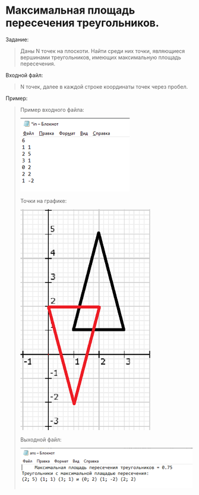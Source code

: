 # Максимальная площадь пересечения треугольников.
Задание: 
>Даны N точек на плоскоти. Найти среди них точки, являющиеся вершинами треугольников, имеющих максимальную площадь пересечения.

Входной файл:
>N точек, далее в каждой строке координаты точек через пробел.

Пример:

>Пример входного файла:
>
>![Пример входного файла](https://github.com/AntonBaDrock/triangle/blob/main/%D0%B2%D1%85%D0%BE%D0%B4%D0%BD%D0%BE%D0%B9%20%D1%84%D0%B0%D0%B9%D0%BB.png)
>
>Точки на графике:
>
>![](https://github.com/AntonBaDrock/triangle/blob/main/%D0%B3%D1%80%D0%B0%D1%84%D0%B8%D0%BA.png)
>
>Выходной файл:
>
>![](https://github.com/AntonBaDrock/triangle/blob/main/%D0%B2%D1%8B%D1%85%D0%BE%D0%B4%D0%BD%D0%BE%D0%B9%20%D1%84%D0%B0%D0%B9%D0%BB.png)
